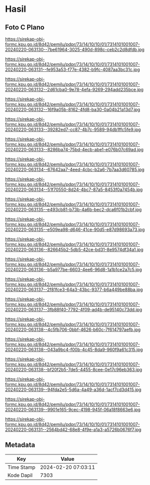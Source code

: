 # Hasil

## Foto C Plano

https://sirekap-obj-formc.kpu.go.id/8d42/pemilu/pdpr/73/14/10/10/01/7314101001007-20240220-063130--7be61964-3025-490d-898c-ceb2c2d8dfdb.jpg

https://sirekap-obj-formc.kpu.go.id/8d42/pemilu/pdpr/73/14/10/10/01/7314101001007-20240220-063131--fe953a53-f77e-4382-b9fc-4087aa3bc31c.jpg

https://sirekap-obj-formc.kpu.go.id/8d42/pemilu/pdpr/73/14/10/10/01/7314101001007-20240220-063132--2d61cba0-9e78-4efa-9269-294add235bce.jpg

https://sirekap-obj-formc.kpu.go.id/8d42/pemilu/pdpr/73/14/10/10/01/7314101001007-20240220-063132--16f9a05b-8162-4fd8-ba30-0a04b21a13d7.jpg

https://sirekap-obj-formc.kpu.go.id/8d42/pemilu/pdpr/73/14/10/10/01/7314101001007-20240220-063133--39282ed7-cc87-4b7c-9589-94db1ffc5fe9.jpg

https://sirekap-obj-formc.kpu.go.id/8d42/pemilu/pdpr/73/14/10/10/01/7314101001007-20240220-063133--8286ba74-75bd-4ecb-abe1-e076b07c69ad.jpg

https://sirekap-obj-formc.kpu.go.id/8d42/pemilu/pdpr/73/14/10/10/01/7314101001007-20240220-063134--67642aa7-4eed-4cbc-b2a6-7b7aa3d60785.jpg

https://sirekap-obj-formc.kpu.go.id/8d42/pemilu/pdpr/73/14/10/10/01/7314101001007-20240220-063134--51f70550-8d24-4bc7-87a5-8453f0a7454b.jpg

https://sirekap-obj-formc.kpu.go.id/8d42/pemilu/pdpr/73/14/10/10/01/7314101001007-20240220-063135--e493cb81-b73b-4a6b-bec2-dca6f01b2cbf.jpg

https://sirekap-obj-formc.kpu.go.id/8d42/pemilu/pdpr/73/14/10/10/01/7314101001007-20240220-063135--e509ea98-d646-41ce-90d5-e87d98693a73.jpg

https://sirekap-obj-formc.kpu.go.id/8d42/pemilu/pdpr/73/14/10/10/01/7314101001007-20240220-063136--826645b2-5db5-42ce-bd31-8e9574df34a1.jpg

https://sirekap-obj-formc.kpu.go.id/8d42/pemilu/pdpr/73/14/10/10/01/7314101001007-20240220-063136--b5a977be-6603-4ee6-96d8-1a1b1ce2a7c5.jpg

https://sirekap-obj-formc.kpu.go.id/8d42/pemilu/pdpr/73/14/10/10/01/7314101001007-20240220-063137--2f81fce3-64a3-43bc-9377-b6a449be88ba.jpg

https://sirekap-obj-formc.kpu.go.id/8d42/pemilu/pdpr/73/14/10/10/01/7314101001007-20240220-063137--3fb88f40-7792-4f09-ad4b-de95140c73dd.jpg

https://sirekap-obj-formc.kpu.go.id/8d42/pemilu/pdpr/73/14/10/10/01/7314101001007-20240220-063138--4c5fb706-0bbf-4626-b60c-7f614797aefb.jpg

https://sirekap-obj-formc.kpu.go.id/8d42/pemilu/pdpr/73/14/10/10/01/7314101001007-20240220-063138--043a9bc4-f00b-4c45-8da9-960f9a61c315.jpg

https://sirekap-obj-formc.kpu.go.id/8d42/pemilu/pdpr/73/14/10/10/01/7314101001007-20240220-063138--bf20f2b5-7de5-4455-8cee-0e17c96eb363.jpg

https://sirekap-obj-formc.kpu.go.id/8d42/pemilu/pdpr/73/14/10/10/01/7314101001007-20240220-063139--94fda2e5-5d6a-4a49-a36d-1acf7cd3d415.jpg

https://sirekap-obj-formc.kpu.go.id/8d42/pemilu/pdpr/73/14/10/10/01/7314101001007-20240220-063139--9901e165-9cec-4198-945f-06a18f8663e6.jpg

https://sirekap-obj-formc.kpu.go.id/8d42/pemilu/pdpr/73/14/10/10/01/7314101001007-20240220-063131--2564bd42-68e8-4f9e-a1a3-a5726b0676f7.jpg


## Metadata

| Key        | Value               |
| ---------- | ------------------- |
| Time Stamp | 2024-02-20 07:03:11 |
| Kode Dapil | 7303                |




